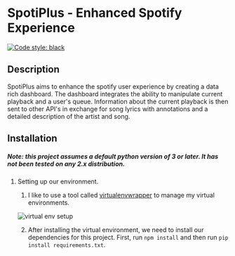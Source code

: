 # SpotiPlus - Enhanced Spotify Experience
[![Code style: black](https://img.shields.io/badge/code%20style-black-000000.svg)](https://github.com/psf/black)

## Description

SpotiPlus aims to enhance the spotify user experience by creating a data rich dashboard. The dashboard integrates the ability to manipulate current playback and a user's queue. Information about the current playback is then sent to other API's in exchange for song lyrics with annotations and a detailed description of the artist and song.

## Installation
##### Note: this project assumes a default python version of 3 or later. It has not been tested on any 2.x distribution.

1. Setting up our environment.
	1. I like to use a tool called [virtualenvwrapper](https://virtualenvwrapper.readthedocs.io/en/latest/install.html) to manage my virtual environments.

	![virtual env setup](https://github.com/snaraj/SpotiPlus/tree/master/assets/images/virtual_env_setup1.png)

	2. After installing the virtual environment, we need to install our dependencies for this project. First, run ```npm install``` and then run ```pip install requirements.txt```.
